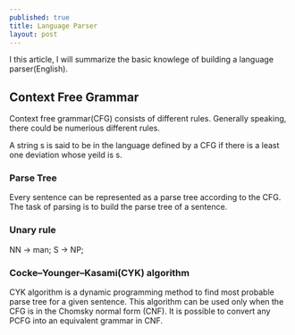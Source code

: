 ```yaml
---
published: true
title: Language Parser
layout: post
---
```


I this article, I will summarize the basic knowlege of building a language parser(English).

## Context Free Grammar
Context free grammar(CFG) consists of different rules. Generally speaking, there could be numerious different rules.

A string s is said to be in the language defined by a CFG if there is a least one deviation whose yeild is s. 

### Parse Tree
Every sentence can be represented as a parse tree according to the CFG. The task of parsing is to build the parse tree of a sentence.
### Unary rule

NN -> man;
S -> NP;

### Cocke–Younger–Kasami(CYK) algorithm
CYK algorithm is a dynamic programming method to find most probable parse tree for a given sentence. This algorithm can be used only when the CFG is in the Chomsky normal form (CNF). It is possible to convert any PCFG into an equivalent grammar in CNF. 
